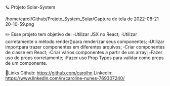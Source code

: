 🪐 Projeto Solar-System

/home/carol/Github/Projeto_System_Solar/Captura de tela de 2022-08-21 20-10-59.png

✏️ Esse projeto tem objetivo de:
▫️Utilizar JSX no React;
▫️Utilizar corretamente o método render()para renderizar seus componentes;
▫️Utilizar importpara trazer componentes em diferentes arquivos;
▫️Criar componentes de classe em React;
▫️Criar vários componentes a partir de um array;
▫️Fazer uso de props corretamente;
▫️Fazer uso Prop Types para validar como props de um componente.

🔗️Links
Github: https://github.com/carolhn
Linkedin: https://www.linkedin.com/in/caroline-nunes-769307240/
